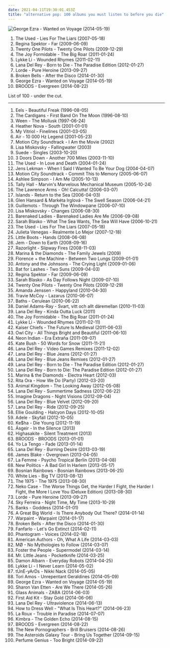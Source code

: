```yaml
---
date: 2021-04-11T19:30:01.453Z
title: "alternative pop: 100 albums you must listen to before you die"
---
```

![George Ezra - Wanted on Voyage (2014-05-19)](http://coverartarchive.org/release/a48d4d8c-0b2d-4196-91e6-0ffca6915981/7704769040-500.jpg "George Ezra - Wanted on Voyage (2014-05-19)")
<ol class="albums">
<li data-cover="https://img.discogs.com/2jyn23qRwU6ZsjD4vDvjOMC6-OE=/fit-in/574x668/filters:strip_icc():format(jpeg):mode_rgb():quality(90)/discogs-images/R-4773448-1541353611-8676.jpeg.jpg" data-tags="alternative, rock" role="button">The Used - Lies For The Liars (2007-05-18)</li>
<li data-cover="http://coverartarchive.org/release/8de3f2da-225f-49de-bb40-7a58e3bb0518/3715735677-500.jpg" data-tags="pop, piano, anti-folk, indie, alternative, indie pop, indie rock, 00s" role="button">Regina Spektor - Far (2009-06-09)</li>
<li data-cover="http://coverartarchive.org/release/f962ee2d-41cd-4a47-8f8c-dc402eacfaf3/10077631133-500.jpg" data-tags="hip-hop, indie, alternative, emo, rap, alternative pop, alternative hip-hop, pop rap, twenty one pilots,  alternative,  indie pop,  pop,  male vocalists,  alternative pop,  emo,  emo pop" role="button">Twenty One Pilots - Twenty One Pilots (2009-12-29)</li>
<li data-cover="http://coverartarchive.org/release/300135a3-b971-4943-8d5e-6fb40c2d0253/4812805415-500.jpg" data-tags="indie rock, noise pop, alternative pop" role="button">The Joy Formidable - The Big Roar (2011-01-24)</li>
<li data-cover="http://coverartarchive.org/release/36850a03-c671-4690-9eb9-b6aa96d52405/7463293341-500.jpg" data-tags="indie pop" role="button">Lykke Li - Wounded Rhymes (2011-02-11)</li>
<li data-cover="http://coverartarchive.org/release/d2ee5e04-e4f2-4c1e-92f1-89723aa51370/28023085962-500.jpg" data-tags="baroque pop, trip hop, dream pop, trip-hop, indie pop, female vocalists" role="button">Lana Del Rey - Born to Die - The Paradise Edition (2012-01-27)</li>
<li data-cover="http://coverartarchive.org/release/5f62ee6d-c5a7-4455-bfff-60e085d98f8a/10040947831-500.jpg" data-tags="indie pop" role="button">Lorde - Pure Heroine (2013-09-27)</li>
<li data-cover="http://coverartarchive.org/release/f86081b0-a7bb-4b9d-b68a-5aad0478e968/6373370107-500.jpg" data-tags="synthpop, indie pop" role="button">Broken Bells - After the Disco (2014-01-30)</li>
<li data-cover="http://coverartarchive.org/release/a48d4d8c-0b2d-4196-91e6-0ffca6915981/7704769040-500.jpg" data-tags="blues, folk rock, alternative pop, vicky, in my vinyl collection" role="button">George Ezra - Wanted on Voyage (2014-05-19)</li>
<li data-cover="http://coverartarchive.org/release/df3efb53-bbbd-4795-a484-2b4639965a27/26362266805-500.jpg" data-tags="indie pop" role="button">BROODS - Evergreen (2014-08-22)</li>
</ol>
List of 100 - under the cut.
<!-- more -->

_________________

<ol class="albums">
<li data-cover="http://coverartarchive.org/release/31c452b7-6fc4-39eb-9a0c-1f349328c745/11388472171-500.jpg" data-tags="alternative, rock, alternative rock, indie rock, 90s" role="button">
Eels - Beautiful Freak (1996-08-05)
</li>
<li data-cover="http://coverartarchive.org/release/6f7a28b7-c6e0-4a65-870e-7e9e82d33511/4520869611-500.jpg" data-tags="90s, pop" role="button">
The Cardigans - First Band On The Moon (1996-08-10)
</li>
<li data-cover="http://coverartarchive.org/release/8e13940f-65ba-30f5-834d-f3692d21688a/22395044342-500.jpg" data-tags="nautical, alternative" role="button">
Ween - The Mollusk (1997-06-24)
</li>
<li data-cover="https://img.discogs.com/xokyBz5hzFNuqZ2yH9JdepMHH7M=/fit-in/600x588/filters:strip_icc():format(jpeg):mode_rgb():quality(90)/discogs-images/R-1158868-1197154991.jpeg.jpg" data-tags="soul, pop rock, alternative pop, bermudian" role="button">
Heather Nova - South (2001-01-01)
</li>
<li data-cover="https://img.discogs.com/Y6VjojcPpRxfPinimmhjpcKu4Ck=/fit-in/500x500/filters:strip_icc():format(jpeg):mode_rgb():quality(90)/discogs-images/R-1683953-1236714574.jpeg.jpg" data-tags="rock, shoegaze, my vitriol" role="button">
My Vitriol - Finelines (2001-03-05)
</li>
<li data-cover="http://coverartarchive.org/release/667851cb-0f84-3fdd-8882-33902fa16aef/27398009848-500.jpg" data-tags="electronic" role="button">
Air - 10 000 Hz Legend (2001-05-23)
</li>
<li data-cover="https://img.discogs.com/tfulD_HMi8UtHRtBXTnttjY4O5U=/fit-in/600x595/filters:strip_icc():format(jpeg):mode_rgb():quality(90)/discogs-images/R-459751-1371414323-2301.jpeg.jpg" data-tags="pop punk" role="button">
Motion City Soundtrack - I Am the Movie (2002)
</li>
<li data-cover="http://coverartarchive.org/release/3b99e882-bce7-4d9e-a607-0ba2cd132b5f/15055745410-500.jpg" data-tags="pop, rock, alternative pop, benchmark production, my cds" role="button">
Lisa Miskovsky - Fallingwater (2003)
</li>
<li data-cover="http://coverartarchive.org/release/1afe7e41-7c77-4e13-90e5-f170404ad3df/13703071855-500.jpg" data-tags="alternative, brit-pop, alternative britpop, alternative rock, 90s" role="button">
Suede - Singles (2003-10-20)
</li>
<li data-cover="http://coverartarchive.org/release/cc89a1d2-260c-48d5-98d8-27446c787b49/7939926772-500.jpg" data-tags="rock" role="button">
3 Doors Down - Another 700 Miles (2003-11-10)
</li>
<li data-cover="https://img.discogs.com/XclehEHfi-WpinTa-lTr7cojq8o=/fit-in/550x558/filters:strip_icc():format(jpeg):mode_rgb():quality(90)/discogs-images/R-525442-1127571446.jpeg.jpg" data-tags="emo, alternative, alternative rock" role="button">
The Used - In Love and Death (2004-01-24)
</li>
<li data-cover="https://img.discogs.com/lht66wld2zFLaR95E4ynUkkl4tM=/fit-in/600x597/filters:strip_icc():format(jpeg):mode_rgb():quality(90)/discogs-images/R-695801-1329686225.jpeg.jpg" data-tags="indie pop, singer-songwriter, chamber pop, baroque pop, indie folk, 00s, alternative pop, secretly canadian, art pop, folk indie, ork-pop" role="button">
Jens Lekman - When I Said I Wanted To Be Your Dog (2004-04-07)
</li>
<li data-cover="http://coverartarchive.org/release/b385a012-e088-426d-980b-acdf114ef775/10187762153-500.jpg" data-tags="pop punk" role="button">
Motion City Soundtrack - Commit This to Memory (2005-06-07)
</li>
<li data-cover="http://coverartarchive.org/release/3ce5441e-ea49-4ba3-879b-faff3b547d2b/11183169551-500.jpg" data-tags="pop, pop rock" role="button">
Ashlee Simpson - I Am Me (2005-10-13)
</li>
<li data-cover="http://coverartarchive.org/release/5414773b-22f5-46eb-8678-901dbf50c52f/14731452775-500.jpg" data-tags="rock, indie rock" role="button">
Tally Hall - Marvin's Marvelous Mechanical Museum (2005-10-24)
</li>
<li data-cover="https://img.discogs.com/R6AZzsVfSvPq6SAPVefqqk6YUWk=/fit-in/600x598/filters:strip_icc():format(jpeg):mode_rgb():quality(90)/discogs-images/R-1474219-1398882231-8755.jpeg.jpg" data-tags="punk rock" role="button">
The Lawrence Arms - Oh! Calcutta! (2006-03-07)
</li>
<li data-cover="https://img.discogs.com/dpXzji7Zh-rz9BH-vGHTCyTo1qE=/fit-in/500x500/filters:strip_icc():format(jpeg):mode_rgb():quality(90)/discogs-images/R-667563-1145481541.jpeg.jpg" data-tags="indie, indie pop, canadian" role="button">
Islands - Return to the Sea (2006-04-03)
</li>
<li data-cover="https://img.discogs.com/Nlm-8o46bRtO842au5fPUnnslgA=/fit-in/600x534/filters:strip_icc():format(jpeg):mode_rgb():quality(90)/discogs-images/R-1949856-1254491658.jpeg.jpg" data-tags="indie, alternative, singer-songwriter" role="button">
Glen Hansard & Markéta Irglová - The Swell Season (2006-04-21)
</li>
<li data-cover="https://img.discogs.com/YX4FZMLYAhoPXbaanMlQu89V4UM=/fit-in/200x198/filters:strip_icc():format(jpeg):mode_rgb():quality(90)/discogs-images/R-865147-1166906143.jpeg.jpg" data-tags="chamber pop, 00s" role="button">
Guillemots - Through The Windowpane (2006-07-10)
</li>
<li data-cover="https://img.discogs.com/-q9Muwpgi1C91mbsxr7LqTI8uLY=/fit-in/582x587/filters:strip_icc():format(jpeg):mode_rgb():quality(90)/discogs-images/R-805181-1302985678.jpeg.jpg" data-tags="pop, alternative pop" role="button">
Lisa Miskovsky - Changes (2006-08-30)
</li>
<li data-cover="http://coverartarchive.org/release/ced38f22-8389-3700-997e-1f8eeceda725/26869342430-500.jpg" data-tags="canada, alternative pop, 2000s" role="button">
Barenaked Ladies - Barenaked Ladies Are Me (2006-09-08)
</li>
<li data-cover="http://coverartarchive.org/release/7bbbf314-6c09-4955-af70-ac1e563edd7a/2083173659-500.jpg" data-tags="alternative, female vocalists" role="button">
Sarah Blasko - What The Sea Wants, The Sea Will Have (2006-10-21)
</li>
<li data-cover="https://img.discogs.com/2jyn23qRwU6ZsjD4vDvjOMC6-OE=/fit-in/574x668/filters:strip_icc():format(jpeg):mode_rgb():quality(90)/discogs-images/R-4773448-1541353611-8676.jpeg.jpg" data-tags="alternative, rock" role="button">
The Used - Lies For The Liars (2007-05-18)
</li>
<li data-cover="http://coverartarchive.org/release/4d66a821-481a-4abd-b56b-de6f123f6b64/17263278835-500.jpg" data-tags="spanish, folk, compilation, alternative pop, latin pop, mexican, accordion" role="button">
Julieta Venegas - Realmente Lo Mejor (2007-12-18)
</li>
<li data-cover="https://img.discogs.com/toDQBN655WEt--WaLnCS0E5eWaU=/fit-in/600x599/filters:strip_icc():format(jpeg):mode_rgb():quality(90)/discogs-images/R-1760921-1515845507-8192.jpeg.jpg" data-tags="electronic, electropop, synthpop, dance" role="button">
Little Boots - Hands (2008-06-08)
</li>
<li data-cover="http://coverartarchive.org/release/84ebfb84-ef67-429a-abcf-ed356cf1f9bb/17209999101-500.jpg" data-tags="female vocalists, jem" role="button">
Jem - Down to Earth (2008-09-16)
</li>
<li data-cover="http://coverartarchive.org/release/80529b35-4d5b-4b6a-a101-124737b8d96c/15828000640-500.jpg" data-tags="indie, rock, alternative, 00s indie, indie rock, 00s" role="button">
Razorlight - Slipway Fires (2008-11-03)
</li>
<li data-cover="https://img.discogs.com/ge0kkIxE2Idf9oNN3pxcA8rxiuw=/fit-in/600x600/filters:strip_icc():format(jpeg):mode_rgb():quality(90)/discogs-images/R-6539742-1421569801-4407.jpeg.jpg" data-tags="pop, indie pop" role="button">
Marina & the Diamonds - The Family Jewels (2009)
</li>
<li data-cover="http://coverartarchive.org/release/ecbd906b-5fcf-4813-92a6-fd7ff95ea533/1323011485-500.jpg" data-tags="indie pop" role="button">
Florence + the Machine - Between Two Lungs (2009-01-01)
</li>
<li data-cover="http://coverartarchive.org/release/0c48ecde-bde3-4a26-9d55-edfd21555f62/9823776819-500.jpg" data-tags="alternative, 00s" role="button">
Antony and the Johnsons - The Crying Light (2009-01-06)
</li>
<li data-cover="http://coverartarchive.org/release/1589c9ec-b9d8-30e6-8f0c-57dd7c52ec35/8202001315-500.jpg" data-tags="alternative, atmospheric" role="button">
Bat for Lashes - Two Suns (2009-04-03)
</li>
<li data-cover="http://coverartarchive.org/release/8de3f2da-225f-49de-bb40-7a58e3bb0518/3715735677-500.jpg" data-tags="pop, piano, anti-folk, indie, alternative, indie pop, indie rock, 00s" role="button">
Regina Spektor - Far (2009-06-09)
</li>
<li data-cover="http://coverartarchive.org/release/a8d172ac-fabe-4198-b071-2274d60b72b0/2083169546-500.jpg" data-tags="alternative" role="button">
Sarah Blasko - As Day Follows Night (2009-07-10)
</li>
<li data-cover="http://coverartarchive.org/release/f962ee2d-41cd-4a47-8f8c-dc402eacfaf3/10077631133-500.jpg" data-tags="hip-hop, indie, alternative, emo, rap, alternative pop, alternative hip-hop, pop rap, twenty one pilots,  alternative,  indie pop,  pop,  male vocalists,  alternative pop,  emo,  emo pop" role="button">
Twenty One Pilots - Twenty One Pilots (2009-12-29)
</li>
<li data-cover="https://img.discogs.com/HkebpGdFZnYhGEobY3j3sWs8lE4=/fit-in/500x500/filters:strip_icc():format(jpeg):mode_rgb():quality(90)/discogs-images/R-2336448-1277852804.jpeg.jpg" data-tags="pop, swedish" role="button">
Amanda Jenssen - Happyland (2010-04-30)
</li>
<li data-cover="http://coverartarchive.org/release/03f665cb-5466-4a91-920d-4250a9534ad5/28094274353-500.jpg" data-tags="alternative rock" role="button">
Travie McCoy - Lazarus (2010-06-07)
</li>
<li data-cover="http://coverartarchive.org/release/5ddd6650-d435-447d-8679-98a63ddaf637/3944000674-500.jpg" data-tags="electronic, downtempo, idm" role="button">
Baths - Cerulean (2010-06-22)
</li>
<li data-cover="http://coverartarchive.org/release/d6bab9cf-a6bd-400f-9846-f93775f1475b/3420628199-500.jpg" data-tags="indie, pop, rock, synthpop, alternative pop, universal, lagom" role="button">
Daniel Adams-Ray - Svart, vitt och allt däremellan (2010-11-03)
</li>
<li data-cover="http://coverartarchive.org/release/593b010f-3419-4369-ade2-5d64518b974d/8736969679-500.jpg" data-tags="pop, alternative, alternative pop" role="button">
Lana Del Rey - Kinda Outta Luck (2011)
</li>
<li data-cover="http://coverartarchive.org/release/300135a3-b971-4943-8d5e-6fb40c2d0253/4812805415-500.jpg" data-tags="indie rock, noise pop, alternative pop" role="button">
The Joy Formidable - The Big Roar (2011-01-24)
</li>
<li data-cover="http://coverartarchive.org/release/36850a03-c671-4690-9eb9-b6aa96d52405/7463293341-500.jpg" data-tags="indie pop" role="button">
Lykke Li - Wounded Rhymes (2011-02-11)
</li>
<li data-cover="https://img.discogs.com/kZPd2fmvmZ_9jSpe7sW6nI6Wzu8=/fit-in/555x323/filters:strip_icc():format(jpeg):mode_rgb():quality(90)/discogs-images/R-2375517-1280377713.jpeg.jpg" data-tags="indie" role="button">
Kaiser Chiefs - The Future Is Medieval (2011-06-03)
</li>
<li data-cover="https://img.discogs.com/pP-2oFfVL-GTa5vcsxrnR3snCSw=/fit-in/600x593/filters:strip_icc():format(jpeg):mode_rgb():quality(90)/discogs-images/R-4120679-1481645597-3305.jpeg.jpg" data-tags="electronic" role="button">
Owl City - All Things Bright and Beautiful (2011-06-10)
</li>
<li data-cover="http://coverartarchive.org/release/80418cea-5f7e-48b9-a7de-d58175e51531/18047710272-500.jpg" data-tags="synthpop, electronic, chillwave" role="button">
Neon Indian - Era Extraña (2011-09-07)
</li>
<li data-cover="http://coverartarchive.org/release/4518b2c0-0091-4780-b31e-6dfc7e1d9cd5/21132684376-500.jpg" data-tags="alternative, art pop, winter" role="button">
Kate Bush - 50 Words for Snow (2011-11-21)
</li>
<li data-cover="http://coverartarchive.org/release/9cc7582b-3b2b-49f1-b41c-4b06dba5c9f5/25584823510-500.jpg" data-tags="pop, alternative, alternative pop, lana del rey" role="button">
Lana Del Rey - Video Games Remixes (2011-12-02)
</li>
<li data-cover="http://coverartarchive.org/release/d5cb0587-f253-4eee-b7af-16a821b01ddc/10592364249-500.jpg" data-tags="pop, alternative, alternative pop" role="button">
Lana Del Rey - Blue Jeans (2012-01-27)
</li>
<li data-cover="http://coverartarchive.org/release/442bcd86-ef1e-49bc-8f70-79cbcbe6562d/10592439251-500.jpg" data-tags="pop, alternative, alternative pop" role="button">
Lana Del Rey - Blue Jeans Remixes (2012-01-27)
</li>
<li data-cover="http://coverartarchive.org/release/d2ee5e04-e4f2-4c1e-92f1-89723aa51370/28023085962-500.jpg" data-tags="baroque pop, trip hop, dream pop, trip-hop, indie pop, female vocalists" role="button">
Lana Del Rey - Born to Die - The Paradise Edition (2012-01-27)
</li>
<li data-cover="http://coverartarchive.org/release/a53bc168-f7cd-4b86-88b0-02b5b54bb7ba/11544688718-500.jpg" data-tags="lana del rey" role="button">
Lana Del Rey - Born to Die: The Paradise Edition (2012-01-27)
</li>
<li data-cover="http://coverartarchive.org/release/4a6438cd-304a-4240-b118-b8e7b00b252d/1068336894-500.jpg" data-tags="pop" role="button">
Marina & the Diamonds - Electra Heart (2012-03)
</li>
<li data-cover="http://coverartarchive.org/release/d5bff73a-47b5-4c9e-a75e-0ef6747e413b/1804110926-500.jpg" data-tags="pop" role="button">
Rita Ora - How We Do (Party) (2012-03-20)
</li>
<li data-cover="http://coverartarchive.org/release/d52983b7-3921-416d-8784-ffb013b33ba6/15504507282-500.jpg" data-tags="indie, rock, british, alternative, indie rock, britpop, alternative pop, mom and pop music" role="button">
Animal Kingdom - The Looking Away (2012-05-08)
</li>
<li data-cover="http://coverartarchive.org/release/722cef7d-08a3-4193-8901-6c45c92ec7cd/5182332186-500.jpg" data-tags="pop, alternative, alternative pop" role="button">
Lana Del Rey - Summertime Sadness (2012-06-22)
</li>
<li data-cover="http://coverartarchive.org/release/e7bf831c-fff2-4758-a026-4432fd957bd3/6796107819-500.jpg" data-tags="indie rock, alternative, alternative rock" role="button">
Imagine Dragons - Night Visions (2012-09-04)
</li>
<li data-cover="https://img.discogs.com/jo1nXjwYhHhHHMZXJnYFoC0pHZw=/fit-in/600x585/filters:strip_icc():format(jpeg):mode_rgb():quality(90)/discogs-images/R-11724453-1521306228-7958.jpeg.jpg" data-tags="indie, pop, alternative, cover, alternative pop, lana del rey" role="button">
Lana Del Rey - Blue Velvet (2012-09-20)
</li>
<li data-cover="https://img.discogs.com/59bXsu33PLTKLLayvOH1aPqAlMg=/fit-in/591x600/filters:strip_icc():format(jpeg):mode_rgb():quality(90)/discogs-images/R-4023781-1353288266-4410.jpeg.jpg" data-tags="pop, lana del rey" role="button">
Lana Del Rey - Ride (2012-09-25)
</li>
<li data-cover="http://coverartarchive.org/release/98215ea8-f57d-49f6-8a77-cad6957b1181/7519909230-500.jpg" data-tags="electronic, synthpop, pop" role="button">
Ellie Goulding - Halcyon Days (2012-10-05)
</li>
<li data-cover="https://img.discogs.com/HFkTedHFU_n7DiYFsLbpUulZNHY=/fit-in/419x418/filters:strip_icc():format(jpeg):mode_rgb():quality(90)/discogs-images/R-3925759-1349456520-4101.jpeg.jpg" data-tags="adele" role="button">
Adele - Skyfall (2012-10-05)
</li>
<li data-cover="http://coverartarchive.org/release/72d7984a-f923-4136-aa15-ab75499d1c70/2940296786-500.jpg" data-tags="die young" role="button">
Ke$ha - Die Young (2012-11-19)
</li>
<li data-cover="http://coverartarchive.org/release/bb16fa21-7d1f-403b-9881-ebcc8296d19c/5700848143-500.jpg" data-tags="folk, singer-songwriter, soft rock, folktronica, alternative pop, pop/rock" role="button">
Ásgeir - In the Silence (2013)
</li>
<li data-cover="http://coverartarchive.org/release/8c445671-fe50-4171-ad34-4e6b01b9a22e/10825236798-500.jpg" data-tags="folk, alternative pop" role="button">
Highasakite - Silent Treatment (2013)
</li>
<li data-cover="https://img.discogs.com/jWX-99JX-c4vhbj23lyq68P1c68=/fit-in/500x500/filters:strip_icc():format(jpeg):mode_rgb():quality(90)/discogs-images/R-5347786-1391148311-4423.png.jpg" data-tags="electropop" role="button">
BROODS - BROODS (2013-01-01)
</li>
<li data-cover="http://coverartarchive.org/release/306adcf4-39b2-4706-919a-f960cc7a1c48/2930110026-500.jpg" data-tags="indie, indie rock, 10s" role="button">
Yo La Tengo - Fade (2013-01-14)
</li>
<li data-cover="http://coverartarchive.org/release/cd03a003-7b3c-479a-b611-b0fdaa291194/10849152712-500.jpg" data-tags="pop, alternative, alternative pop" role="button">
Lana Del Rey - Burning Desire (2013-03-19)
</li>
<li data-cover="https://img.discogs.com/cNjibLSsY9wA6qRnZUanNo5xtbQ=/fit-in/600x600/filters:strip_icc():format(jpeg):mode_rgb():quality(90)/discogs-images/R-4447618-1462518825-2838.jpeg.jpg" data-tags="electronic, soul" role="button">
James Blake - Overgrown (2013-04-05)
</li>
<li data-cover="http://coverartarchive.org/release/1ddc6293-6ce5-42ad-8936-976133784f5a/4051676455-500.jpg" data-tags="indie pop" role="button">
La Femme - Psycho Tropical Berlin (2013-04-08)
</li>
<li data-cover="http://coverartarchive.org/release/691523f5-40e2-41af-815c-6acdfbf13c29/4160451322-500.jpg" data-tags="rock, alternative, indie rock" role="button">
New Politics - A Bad Girl In Harlem (2013-05-17)
</li>
<li data-cover="http://coverartarchive.org/release/c5002493-f832-4bc1-b9ce-269c00619ba7/6243979451-500.jpg" data-tags="alternative rock, indie rock" role="button">
Bosnian Rainbows - Bosnian Rainbows (2013-06-25)
</li>
<li data-cover="http://coverartarchive.org/release/e3392a7d-a6c1-49aa-8571-9f74d84c60a0/17037267715-500.jpg" data-tags="indie rock" role="button">
White Lies - Big TV (2013-08-12)
</li>
<li data-cover="http://coverartarchive.org/release/ac2b87af-2774-4575-a72a-db31c8865264/5068034405-500.jpg" data-tags="indie rock, indie pop" role="button">
The 1975 - The 1975 (2013-08-30)
</li>
<li data-cover="https://img.discogs.com/i170_FtE9UJVOulIkjmVSw3pASI=/fit-in/600x536/filters:strip_icc():format(jpeg):mode_rgb():quality(90)/discogs-images/R-4911323-1379266102-8380.jpeg.jpg" data-tags="country, alternative rock, folk, indie rock, americana, alternative country, alternative pop, alternative country rock" role="button">
Neko Case - The Worse Things Get, the Harder I Fight, the Harder I Fight, the More I Love You (Deluxe Edition) (2013-08-30)
</li>
<li data-cover="http://coverartarchive.org/release/5f62ee6d-c5a7-4455-bfff-60e085d98f8a/10040947831-500.jpg" data-tags="indie pop" role="button">
Lorde - Pure Heroine (2013-09-27)
</li>
<li data-cover="http://coverartarchive.org/release/185d0b3a-3a56-4db8-8e80-2e47861d078b/12033804091-500.jpg" data-tags="indie pop, noise pop, indie rock, pop, rock, synthpop, alternative" role="button">
Sky Ferreira - Night Time, My Time (2013-10-29)
</li>
<li data-cover="http://coverartarchive.org/release/5ef96551-de57-4cb6-9fce-4721882cef6b/12614617442-500.jpg" data-tags="downtempo, electronic" role="button">
Banks - Goddess (2014-01-01)
</li>
<li data-cover="http://coverartarchive.org/release/ac04d3f9-567e-4804-99b5-aaab5d1052d6/7273707025-500.jpg" data-tags="indie, pop" role="button">
A Great Big World - Is There Anybody Out There? (2014-01-14)
</li>
<li data-cover="http://coverartarchive.org/release/cbe0a818-aac1-45b4-9ca5-8f19d5666273/5966164242-500.jpg" data-tags="indie, dream pop, trip-hop, shoegaze, psychedelic rock, neo-psychedelia" role="button">
Warpaint - Warpaint (2014-01-17)
</li>
<li data-cover="http://coverartarchive.org/release/f86081b0-a7bb-4b9d-b68a-5aad0478e968/6373370107-500.jpg" data-tags="synthpop, indie pop" role="button">
Broken Bells - After the Disco (2014-01-30)
</li>
<li data-cover="http://coverartarchive.org/release/45768da7-5e15-48a2-a9ca-1f644816b295/10270257907-500.jpg" data-tags="twee, alternative pop, new world records, blue horizon ventures, 2014 favourite albums" role="button">
Fanfarlo - Let's Go Extinct (2014-02-11)
</li>
<li data-cover="http://coverartarchive.org/release/192ef3d0-9f54-426c-9485-b867c7d3798b/6482224398-500.jpg" data-tags="indie pop, trip-hop, alternative" role="button">
Phantogram - Voices (2014-02-18)
</li>
<li data-cover="http://coverartarchive.org/release/52562880-9c37-4164-bde1-09db1596316e/7565087066-500.jpg" data-tags="alternative" role="button">
American Authors - Oh, What A Life (2014-03-03)
</li>
<li data-cover="http://coverartarchive.org/release/49da37ee-065a-4d7f-a204-9dda8047aad4/6658777371-500.jpg" data-tags="indie pop, synthpop, electropop, indietronica" role="button">
MØ - No Mythologies to Follow (2014-03-07)
</li>
<li data-cover="http://coverartarchive.org/release/467e3807-0848-4009-9f73-1694642b8787/8667724427-500.jpg" data-tags="indie" role="button">
Foster the People - Supermodel (2014-03-14)
</li>
<li data-cover="https://img.discogs.com/1kbO307E3pv2qctbKUNAotmD8do=/fit-in/500x500/filters:strip_icc():format(jpeg):mode_rgb():quality(90)/discogs-images/R-5532669-1395807776-7865.jpeg.jpg" data-tags="indie pop, synthpop, alternative pop" role="button">
Mr. Little Jeans - Pocketknife (2014-03-25)
</li>
<li data-cover="https://img.discogs.com/aH-EXZ6G_eOp-whSGmUGn4nuuzE=/fit-in/598x600/filters:strip_icc():format(jpeg):mode_rgb():quality(90)/discogs-images/R-5425859-1393250079-6492.jpeg.jpg" data-tags="electronic, folktronica" role="button">
Damon Albarn - Everyday Robots (2014-04-25)
</li>
<li data-cover="http://coverartarchive.org/release/7c6e0890-881d-4a4c-a6a9-5b31bb4775a3/7211284397-500.jpg" data-tags="indie pop" role="button">
Lykke Li - I Never Learn (2014-05-02)
</li>
<li data-cover="https://img.discogs.com/X4BPyuwih9Ftjun2RLU7v5627hA=/fit-in/450x450/filters:strip_icc():format(jpeg):mode_rgb():quality(90)/discogs-images/R-5659142-1399187504-3176.jpeg.jpg" data-tags="experimental" role="button">
tUnE-yArDs - Nikki Nack (2014-05-05)
</li>
<li data-cover="http://coverartarchive.org/release/fcd44a2b-3e3f-4e7f-8af2-e553fa6a603f/7296590031-500.jpg" data-tags="alternative pop" role="button">
Tori Amos - Unrepentant Geraldines (2014-05-09)
</li>
<li data-cover="http://coverartarchive.org/release/a48d4d8c-0b2d-4196-91e6-0ffca6915981/7704769040-500.jpg" data-tags="blues, folk rock, alternative pop, vicky, in my vinyl collection" role="button">
George Ezra - Wanted on Voyage (2014-05-19)
</li>
<li data-cover="http://coverartarchive.org/release/294ce5a9-a36b-4e41-982e-56f2f94bb581/20346832405-500.jpg" data-tags="folk, indie folk" role="button">
Sharon Van Etten - Are We There (2014-05-26)
</li>
<li data-cover="http://coverartarchive.org/release/25196cfe-3bb9-47ea-a70e-cf227c6cf17f/27544805167-500.jpg" data-tags="electronica" role="button">
Glass Animals - ZABA (2014-06-03)
</li>
<li data-cover="http://coverartarchive.org/release/36b69931-add2-4409-8d7a-939f277223f2/7183720847-500.jpg" data-tags="folk" role="button">
First Aid Kit - Stay Gold (2014-06-06)
</li>
<li data-cover="http://coverartarchive.org/release/9e6ab6f8-9792-430c-9672-0b238885a379/10729414308-500.jpg" data-tags="psychedelic rock, desert rock" role="button">
Lana Del Rey - Ultraviolence (2014-06-13)
</li>
<li data-cover="http://coverartarchive.org/release/d20cd5ed-5db4-4318-8230-cfdf65d9526a/7162176118-500.jpg" data-tags="alternative rnb" role="button">
How to Dress Well - "What Is This Heart?" (2014-06-23)
</li>
<li data-cover="http://coverartarchive.org/release/6540f0f1-6ee7-4bc7-808a-0b38398b9f64/7842080226-500.jpg" data-tags="synthpop" role="button">
La Roux - Trouble in Paradise (2014-07-07)
</li>
<li data-cover="http://coverartarchive.org/release/38c9a743-45f5-40a6-81a4-360524af6b49/8031509022-500.jpg" data-tags="indie, alternative, pop" role="button">
Kimbra - The Golden Echo (2014-08-15)
</li>
<li data-cover="http://coverartarchive.org/release/df3efb53-bbbd-4795-a484-2b4639965a27/26362266805-500.jpg" data-tags="indie pop" role="button">
BROODS - Evergreen (2014-08-22)
</li>
<li data-cover="http://coverartarchive.org/release/19148800-4da4-4884-9f48-5bc64101c5b8/9260423341-500.jpg" data-tags="10s" role="button">
The New Pornographers - Brill Bruisers (2014-08-26)
</li>
<li data-cover="http://coverartarchive.org/release/20445e89-8b77-4ec6-823e-955b97b6b9c8/10360376057-500.jpg" data-tags="alternative pop" role="button">
The Asteroids Galaxy Tour - Bring Us Together (2014-09-15)
</li>
<li data-cover="http://coverartarchive.org/release/b152df81-9311-4f9e-9eb6-659ade6a8c06/8512126596-500.jpg" data-tags="ambient, experimental, chamber pop, art pop" role="button">
Perfume Genius - Too Bright (2014-09-22)
</li>
</ol>